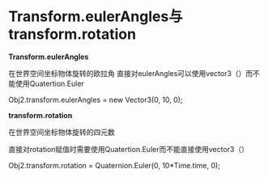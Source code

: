 # Transform.eulerAngles与transform.rotation

**Transform.eulerAngles**&#x20;

在世界空间坐标物体旋转的欧拉角 直接对eulerAngles可以使用vector3（）而不能使用Quatertion.Euler

Obj2.transform.eulerAngles = new Vector3(0, 10, 0);

**transform.rotation**&#x20;

在世界空间坐标物体旋转的四元数

直接对rotation赋值时需要使用Quatertion.Euler而不能直接使用vector3（）

Obj2.transform.rotation = Quaternion.Euler(0, 10\*Time.time, 0);&#x20;
